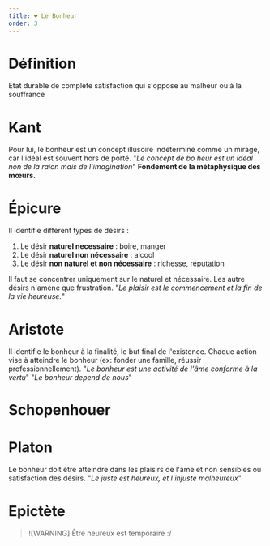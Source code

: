 ```yaml
---
title: ❤️ Le Bonheur
order: 3
---
```

# Définition
État durable de complète satisfaction qui s'oppose au malheur ou à la souffrance

# Kant
Pour lui, le bonheur est un concept illusoire indéterminé comme un mirage, car l'idéal est souvent hors de porté.
"*Le concept de bo heur est un idéal non de la raion mais de l'imagination*"
**Fondement de la métaphysique des mœurs.**
# Épicure
Il identifie différent types de désirs :
1. Le désir **naturel necessaire** : boire, manger
2. Le désir **naturel non nécessaire** : alcool
3. Le désir **non naturel et non nécessaire** : richesse, réputation

Il faut se concentrer uniquement sur le naturel et nécessaire. Les autre désirs n'amène que frustration. 
"*Le plaisir est le commencement et la fin de la vie heureuse.*"
# Aristote
Il identifie le bonheur à la finalité, le but final de l'existence. Chaque action vise à atteindre le bonheur (ex: fonder une famille, réussir professionnellement). 
"*Le bonheur est une activité de l'âme conforme à la vertu*"
"*Le bonheur depend de nous*"
# Schopenhouer
# Platon
Le bonheur doit être atteindre dans les plaisirs de l'âme et non sensibles ou satisfaction des désirs.
"*Le juste est heureux, et l'injuste malheureux*"
# Epictète

> ![WARNING]
> Être heureux est temporaire :/